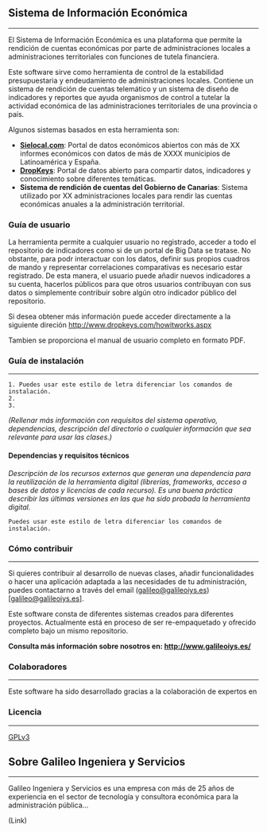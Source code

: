 ## Sistema de Información Económica
---
El Sistema de Información Económica es una plataforma que permite la rendición de cuentas económicas por parte de administraciones locales a administraciones territoriales con funciones de tutela financiera.

Este software sirve como herramienta de control de la estabilidad presupuestaria y endeudamiento de administraciones locales. Contiene un sistema de rendición de cuentas telemático y un sistema de diseño de indicadores y reportes que ayuda organismos de control a tutelar la actividad económica de las administraciones territoriales de una provincia o país. 

Algunos sistemas basados en esta herramienta son:
* **[Sielocal.com](www.sielocal.com)**: Portal de datos económicos abiertos con más de XX informes económicos con datos de más de XXXX municipios de Latinoamérica y España.
* **[DropKeys](http://www.dropkeys.com/)**: Portal de datos abierto para compartir datos, indicadores y conocimiento sobre diferentes temáticas.
* **Sistema de rendición de cuentas del Gobierno de Canarias**: Sistema utilizado por XX administraciones locales para rendir las cuentas económicas anuales a la administración territorial. 

### Guía de usuario
La herramienta permite a cualquier usuario no registrado, acceder a todo el repositorio de indicadores como si de un portal de Big Data se tratase. No obstante, para podr interactuar con los datos, definir sus propios cuadros de mando y representar correlaciones comparativas es necesario estar registrado. De esta manera, el usuario puede añadir nuevos indicadores a su cuenta, hacerlos públicos para que otros usuarios contribuyan con sus datos o simplemente contribuir sobre algún otro indicador público del repositorio.

Si desea obtener más información puede acceder directamente a la siguiente direción http://www.dropkeys.com/howitworks.aspx

Tambien se proporciona el manual de usuario completo en formato PDF.

### Guía de instalación
---

    1. Puedes usar este estilo de letra diferenciar los comandos de instalación.
    2. 
    3. 

*(Rellenar más información con requisitos del sistema operativo, dependencias, descripción del directorio o cualquier información que sea relevante para usar las clases.)*

#### Dependencias y requisitos técnicos
*Descripción de los recursos externos que generan una dependencia para la reutilización de la herramienta digital (librerías, frameworks, acceso a bases de datos y licencias de cada recurso). Es una buena práctica describir las últimas versiones en las que ha sido probada la herramienta digital.*

    Puedes usar este estilo de letra diferenciar los comandos de instalación.

### Cómo contribuir
---
Si quieres contribuir al desarrollo de nuevas clases, añadir funcionalidades o hacer una aplicación adaptada a las necesidades de tu administración, puedes contactarno a través del email (galileo@galileoiys.es)[galileo@galileoiys.es].

Este software consta de diferentes sistemas creados para diferentes proyectos. Actualmente está en proceso de ser re-empaquetado y ofrecido completo bajo un mismo repositorio.

**Consulta más información sobre nosotros en: http://www.galileoiys.es/**

### Colaboradores
---
Este software ha sido desarrollado gracias a la colaboración de expertos en 

### Licencia 
---
[GPLv3](https://github.com/GalileoIyS/Gestion-Catastral/blob/master/LICENSE)

## Sobre Galileo Ingeniera y Servicios 
---
Galileo Ingeniera y Servicios es una empresa con más de 25 años de experiencia en el sector de tecnología y consultora económica para la administración pública...

(Link)
